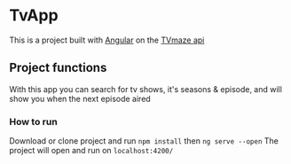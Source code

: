 # TvApp

This is a project built with [Angular](https://angular.io) on the [TVmaze api](https://api.tvmaze.com/)

## Project functions

With this app you can search for tv shows, it's seasons & episode, and will show you when the next episode aired

### How to run

Download or clone project and run
`npm install` then
`ng serve --open`
The project will open and run on `localhost:4200/`
